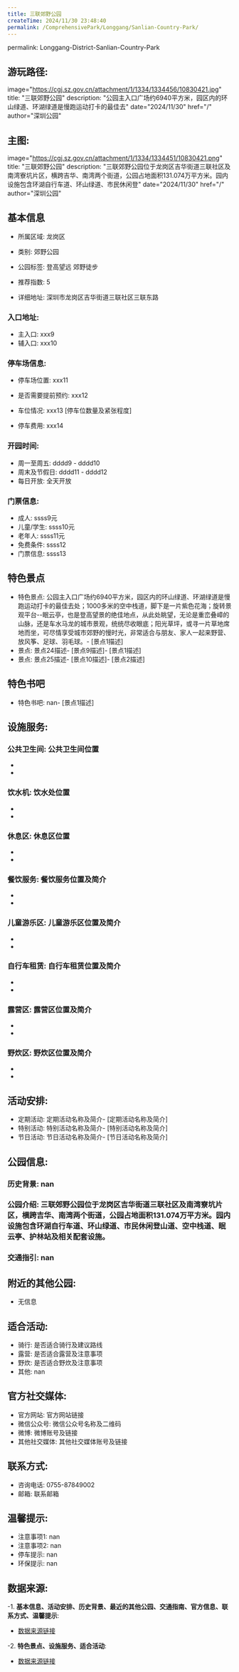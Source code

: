 ```yaml
---
title: 三联郊野公园
createTime: 2024/11/30 23:48:40
permalink: /ComprehensivePark/Longgang/Sanlian-Country-Park/
---
```

permalink: Longgang-District-Sanlian-Country-Park
## 游玩路径:
image="https://cgj.sz.gov.cn/attachment/1/1334/1334456/10830421.jpg"
title: "三联郊野公园"
description: "公园主入口广场约6940平方米，园区内的环山绿道、环湖绿道是慢跑运动打卡的最佳去"
date="2024/11/30"
href="/"
author="深圳公园"
## 主图:
image="https://cgj.sz.gov.cn/attachment/1/1334/1334451/10830421.png"
title: "三联郊野公园"
description: "三联郊野公园位于龙岗区吉华街道三联社区及南湾寮坑片区，横跨吉华、南湾两个街道，公园占地面积131.074万平方米。园内设施包含环湖自行车道、环山绿道、市民休闲登"
date="2024/11/30"
href="/"
author="深圳公园"
## 基本信息

- 所属区域: 龙岗区

- 类别: 郊野公园

- 公园标签: 登高望远 郊野徒步

- 推荐指数: 5

- 详细地址: 深圳市龙岗区吉华街道三联社区三联东路

### 入口地址:
- 主入口: xxx9
- 辅入口: xxx10
### 停车场信息:
- 停车场位置: xxx11

- 是否需要提前预约: xxx12

- 车位情况: xxx13 [停车位数量及紧张程度]

- 停车费用: xxx14

### 开园时间:
- 周一至周五: dddd9 - dddd10
- 周末及节假日: dddd11 - dddd12
- 每日开放: 全天开放

### 门票信息:
- 成人: ssss9元
- 儿童/学生: ssss10元
- 老年人: ssss11元
- 免费条件: ssss12
- 门票信息: ssss13
## 特色景点
- 特色景点: 公园主入口广场约6940平方米，园区内的环山绿道、环湖绿道是慢跑运动打卡的最佳去处；1000多米的空中栈道，脚下是一片紫色花海；旋转景观平台--眠云亭，也是登高望景的绝佳地点，从此处眺望，无论是重峦叠嶂的山脉，还是车水马龙的城市景观，统统尽收眼底；阳光草坪，或寻一片草地席地而坐，可尽情享受城市郊野的慢时光，非常适合与朋友、家人一起来野营、放风筝、足球、羽毛球。- [景点1描述]
- 景点: 景点24描述- [景点9描述]- [景点1描述]
- 景点: 景点25描述- [景点10描述]- [景点2描述]
## 特色书吧
- 特色书吧: nan- [景点1描述]
## 设施服务:
### 公共卫生间: 公共卫生间位置
- 
- 
### 饮水机: 饮水处位置
- 
- 
### 休息区: 休息区位置
- 
- 
### 餐饮服务: 餐饮服务位置及简介
- 
- 
### 儿童游乐区: 儿童游乐区位置及简介
- 
- 
### 自行车租赁: 自行车租赁位置及简介
- 
- 
### 露营区: 露营区位置及简介
- 
- 
### 野炊区: 野炊区位置及简介

- 
- 
## 活动安排:
- 定期活动: 定期活动名称及简介- [定期活动名称及简介]
- 特别活动: 特别活动名称及简介- [特别活动名称及简介]
- 节日活动: 节日活动名称及简介- [节日活动名称及简介]
## 公园信息:
### 历史背景: nan
### 公园介绍: 三联郊野公园位于龙岗区吉华街道三联社区及南湾寮坑片区，横跨吉华、南湾两个街道，公园占地面积131.074万平方米。园内设施包含环湖自行车道、环山绿道、市民休闲登山道、空中栈道、眠云亭、护林站及相关配套设施。
### 交通指引: nan

## 附近的其他公园:
- 无信息

## 适合活动:
- 骑行: 是否适合骑行及建议路线
- 露营: 是否适合露营及注意事项
- 野炊: 是否适合野炊及注意事项
- 其他: nan

## 官方社交媒体:
- 官方网站: 官方网站链接
- 微信公众号: 微信公众号名称及二维码
- 微博: 微博账号及链接
- 其他社交媒体: 其他社交媒体账号及链接

## 联系方式:
- 咨询电话: 0755-87849002
- 邮箱: 联系邮箱

## 温馨提示:
- 注意事项1: nan
- 注意事项2: nan
- 停车提示: nan
- 环保提示: nan

## 数据来源:
-1. **基本信息、活动安排、历史背景、最近的其他公园、交通指南、官方信息、联系方式、温馨提示**:
- [数据来源链接](https://cgj.sz.gov.cn/xsmh/gysz/csgy/content/post_10830421.html)

-2. **特色景点、设施服务、适合活动**:
- [数据来源链接](https://cgj.sz.gov.cn/xsmh/gysz/csgy/content/post_10830421.html)

